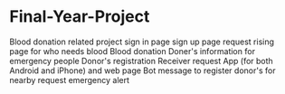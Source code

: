 # Final-Year-Project
Blood donation related project
sign in page
sign up page
request rising page for who needs blood
Blood donation 
Doner's information for emergency people
Donor's registration
Receiver request 
App (for both Android and iPhone) and web page
Bot message to register donor's for nearby request emergency alert
